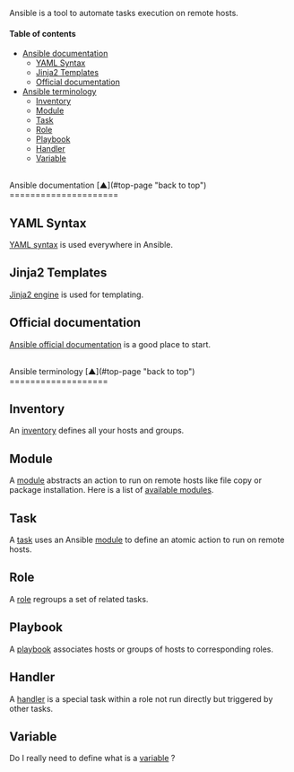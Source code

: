 <a name="top-page"></a>

Ansible is a tool to automate tasks execution on remote hosts.

#### Table of contents

<!-- START doctoc generated TOC please keep comment here to allow auto update -->
<!-- DON'T EDIT THIS SECTION, INSTEAD RE-RUN doctoc TO UPDATE -->

- [Ansible documentation](#ansible-documentation)
  - [YAML Syntax](#yaml-syntax)
  - [Jinja2 Templates](#jinja2-templates)
  - [Official documentation](#official-documentation)
- [Ansible terminology](#ansible-terminology)
  - [Inventory](#inventory)
  - [Module](#module)
  - [Task](#task)
  - [Role](#role)
  - [Playbook](#playbook)
  - [Handler](#handler)
  - [Variable](#variable)

<!-- END doctoc generated TOC please keep comment here to allow auto update -->

<a name="ansible-documentation"></a>

<br />
Ansible documentation  [&#x25B2;](#top-page "back to top")
=====================

<a name="yaml-syntax"></a>

YAML Syntax
-----------

[YAML syntax](http://docs.ansible.com/YAMLSyntax.html "YAML syntax on docs.ansible.com") is used everywhere in Ansible.

<a name="jinja2-templates"></a>

Jinja2 Templates
----------------

[Jinja2 engine](http://docs.ansible.com/playbooks_variables.html "Jinja2 engine on docs.ansible.com") is used for templating.

<a name="official-documentation"></a>

Official documentation
----------------------

[Ansible official documentation]( http://docs.ansible.com "Ansible official documentation on docs.ansible.com") is a good place to start.

<a name="ansible-terminology"></a>

<br />
Ansible terminology  [&#x25B2;](#top-page "back to top")
===================

<a name="inventory"></a>

Inventory
---------

An [inventory](http://docs.ansible.com/intro_inventory.html "Inventory on docs.ansible.com") defines all your hosts and groups.

<a name="module"></a>

Module
------

A [module](http://docs.ansible.com/modules.html "Modules on docs.ansible.com") abstracts an action to run on remote hosts like file copy or package installation.
Here is a list of [available modules](http://docs.ansible.com/modules_by_category.html "Available modules on docs.ansible.com").

<a name="task"></a>

Task
----

A [task](http://docs.ansible.com/glossary.html#tasks "task") uses an Ansible [module](http://docs.ansible.com/modules.html "Modules on docs.ansible.com") to define an atomic action to run on remote hosts.

<a name="role"></a>

Role
----

A [role](http://docs.ansible.com/playbook_rtoles.html "Role on docs.ansible.com") regroups a set of related tasks.

<a name="playbook"></a>

Playbook
--------

A [playbook](http://docs.ansible.com/playbooks.html "Playbook on docs.ansible.com") associates hosts or groups of hosts to corresponding roles.

<a name="handler"></a>

Handler
-------

A [handler](http://docs.ansible.com/glossary.html#handlers "Handler on docs.ansible.com") is a special task within a role not run directly but triggered by other tasks.

<a name="variable"></a>

Variable
--------

Do I really need to define what is a [variable](http://docs.ansible.com/playbook_variables.html "Variable on docs.ansible.com") ?
